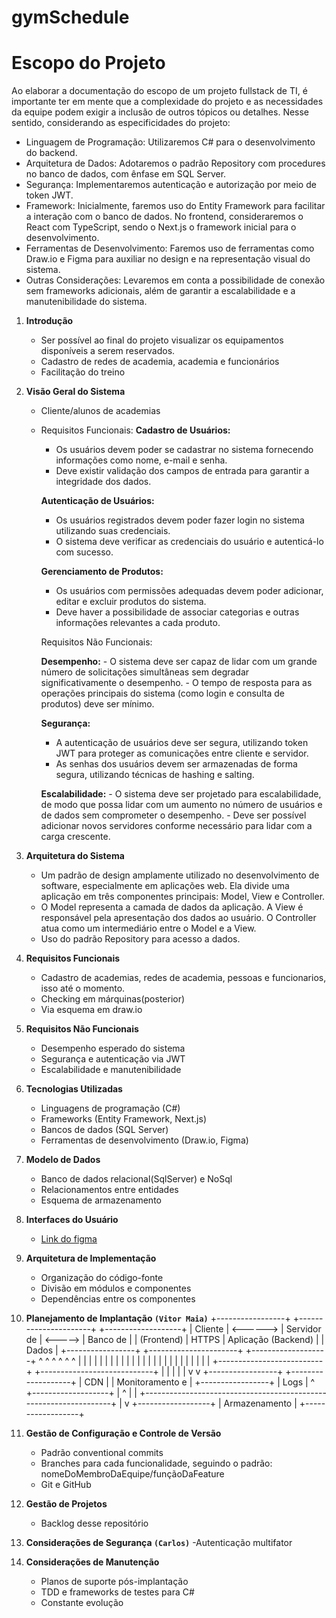 # gymSchedule

# Escopo do Projeto

Ao elaborar a documentação do escopo de um projeto fullstack de TI, é importante ter em mente que a complexidade do projeto e as necessidades da equipe podem exigir a inclusão de outros tópicos ou detalhes. Nesse sentido, considerando as especificidades do projeto:

- Linguagem de Programação: Utilizaremos C# para o desenvolvimento do backend.
- Arquitetura de Dados: Adotaremos o padrão Repository com procedures no banco de dados, com ênfase em SQL Server.
- Segurança: Implementaremos autenticação e autorização por meio de token JWT.
- Framework: Inicialmente, faremos uso do Entity Framework para facilitar a interação com o banco de dados. No frontend, consideraremos o React com TypeScript, sendo o Next.js o framework inicial para o desenvolvimento.
- Ferramentas de Desenvolvimento: Faremos uso de ferramentas como Draw.io e Figma para auxiliar no design e na representação visual do sistema.
- Outras Considerações: Levaremos em conta a possibilidade de conexão sem frameworks adicionais, além de garantir a escalabilidade e a manutenibilidade do sistema.

1. **Introdução**
    - Ser possível ao final do projeto visualizar os equipamentos disponíveis a serem reservados.
    - Cadastro de redes de academia, academia e funcionários
    - Facilitação do treino
2. **Visão Geral do Sistema**
    - Cliente/alunos de academias
    - Requisitos Funcionais:
       **Cadastro de Usuários:**
        - Os usuários devem poder se cadastrar no sistema fornecendo informações como nome, e-mail e senha.
        - Deve existir validação dos campos de entrada para garantir a integridade dos dados.
    
       **Autenticação de Usuários:**
        - Os usuários registrados devem poder fazer login no sistema utilizando suas credenciais.
        - O sistema deve verificar as credenciais do usuário e autenticá-lo com sucesso.
    
       **Gerenciamento de Produtos:**
        - Os usuários com permissões adequadas devem poder adicionar, editar e excluir produtos do sistema.
        - Deve haver a possibilidade de associar categorias e outras informações relevantes a cada produto.
    
        Requisitos Não Funcionais:
    
        **Desempenho:**
          - O sistema deve ser capaz de lidar com um grande número de solicitações simultâneas sem degradar significativamente o desempenho.
          - O tempo de resposta para as operações principais do sistema (como login e consulta de produtos) deve ser mínimo.
      
        **Segurança:**
        - A autenticação de usuários deve ser segura, utilizando token JWT para proteger as comunicações entre cliente e servidor.
        - As senhas dos usuários devem ser armazenadas de forma segura, utilizando técnicas de hashing e salting.
    
        **Escalabilidade:**
          - O sistema deve ser projetado para escalabilidade, de modo que possa lidar com um aumento no número de usuários e de dados sem comprometer o desempenho.
          - Deve ser possível adicionar novos servidores conforme necessário para lidar com a carga crescente.

3. **Arquitetura do Sistema**
    - Um padrão de design amplamente utilizado no desenvolvimento de software, especialmente em aplicações web. Ela divide uma aplicação em três componentes principais: Model, View e Controller.
    - O Model representa a camada de dados da aplicação. A View é responsável pela apresentação dos dados ao usuário. O Controller atua como um intermediário entre o Model e a View.
    - Uso do padrão Repository para acesso a dados.
4. **Requisitos Funcionais**
    - Cadastro de academias, redes de academia, pessoas e funcionarios, isso até o momento.
    - Checking em márquinas(posterior)
    - Via esquema em draw.io
5. **Requisitos Não Funcionais**
    - Desempenho esperado do sistema
    - Segurança e autenticação via JWT
    - Escalabilidade e manutenibilidade
6. **Tecnologias Utilizadas**
    - Linguagens de programação (C#)
    - Frameworks (Entity Framework, Next.js)
    - Bancos de dados (SQL Server)
    - Ferramentas de desenvolvimento (Draw.io, Figma)
7. **Modelo de Dados**
    - Banco de dados relacional(SqlServer) e NoSql
    - Relacionamentos entre entidades
    - Esquema de armazenamento
8. **Interfaces do Usuário**
    - [Link do figma](https://www.figma.com/design/y7GRBN5q449sVWEsjQTb67/Untitled?node-id=0-1&t=aTgXHp6KElyz1zlf-1)
   
9. **Arquitetura de Implementação**
    - Organização do código-fonte
    - Divisão em módulos e componentes
    - Dependências entre os componentes
10. **Planejamento de Implantação `(Vitor Maia)`**
    +-----------------+          +----------------------+         +-------------------+
|     Cliente     | <------> |    Servidor de       | <-----> |    Banco de       |
|  (Frontend)     |  HTTPS   |  Aplicação (Backend) |         |    Dados          |
+-----------------+          +----------------------+         +-------------------+
       ^   ^                          ^   ^                            ^   ^
       |   |                          |   |                            |   |
       |   |                          |   |                            |   |
       |   |                          |   |                            |   |
       |   |                          |   |                            |   |
       |   +--------------------------+   +----------------------------+   |
       |                                                                  |
       |                                                                  |
       v                                                                  v
+-----------------+                                               +-------------------+
|     CDN         |                                               |  Monitoramento e  |
+-----------------+                                               |  Logs             |
       ^                                                            +-------------------+
       |                                                                  ^
       |                                                                  |
       +------------------------------------------------------------------+
                                      |
                                      v
                              +------------------+
                              |   Armazenamento  |
                              +------------------+

11. **Gestão de Configuração e Controle de Versão**
    - Padrão conventional commits
    - Branches para cada funcionalidade, seguindo o padrão: nomeDoMembroDaEquipe/funçãoDaFeature
    - Git e GitHub
12. **Gestão de Projetos**
    - Backlog desse repositório
 
13. **Considerações de Segurança `(Carlos)`**
    -Autenticação multifator
    
15. **Considerações de Manutenção**
    - Planos de suporte pós-implantação
    - TDD e frameworks de testes para C#
    - Constante evolução


